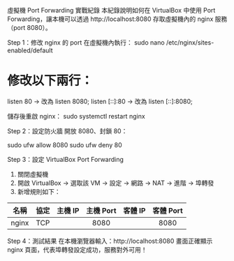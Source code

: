 虛擬機 Port Forwarding 實戰紀錄
本紀錄說明如何在 VirtualBox 中使用 Port Forwarding，讓本機可以透過 http://localhost:8080 存取虛擬機內的 nginx 服務（port 8080）。

Step 1：修改 nginx 的 port
在虛擬機內執行：
sudo nano /etc/nginx/sites-enabled/default

# 修改以下兩行：
listen 80 → 改為 listen 8080;
listen [::]:80 → 改為 listen [::]:8080;

儲存後重啟 nginx：
sudo systemctl restart nginx

Step 2：設定防火牆
開放 8080、封鎖 80：

sudo ufw allow 8080
sudo ufw deny 80

Step 3：設定 VirtualBox Port Forwarding
1. 關閉虛擬機
2. 開啟 VirtualBox → 選取該 VM → 設定 → 網路 → NAT → 進階 → 埠轉發
3. 新增規則如下：

|     名稱    |    協定    |    主機 IP    |    主機 Port    |    客體 IP    |    客體 Port    |
|:-----------:|:----------:|:-------------:|:---------------:|:-------------:|:---------------:|
|    nginx    |     TCP    |               |       8080      |               |       8080      |

Step 4：測試結果
在本機瀏覽器輸入：http://localhost:8080
畫面正確顯示 nginx 頁面，代表埠轉發設定成功，服務對外可用！